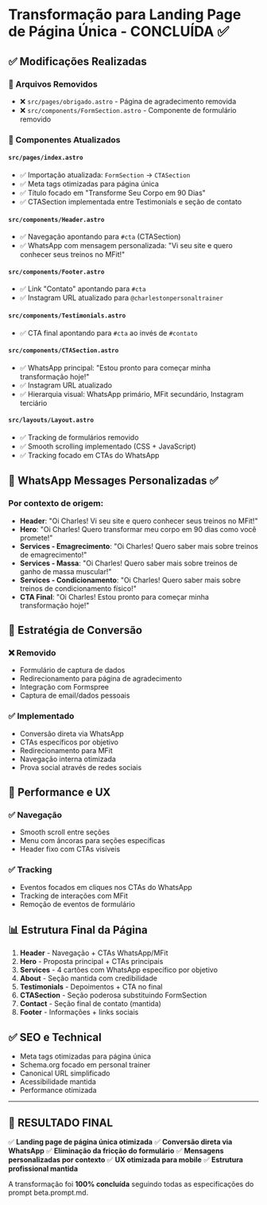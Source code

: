 # Transformação para Landing Page de Página Única - CONCLUÍDA ✅

## ✅ Modificações Realizadas

### 📄 Arquivos Removidos
- ❌ `src/pages/obrigado.astro` - Página de agradecimento removida
- ❌ `src/components/FormSection.astro` - Componente de formulário removido

### 🔄 Componentes Atualizados

#### `src/pages/index.astro`
- ✅ Importação atualizada: `FormSection` → `CTASection`
- ✅ Meta tags otimizadas para página única
- ✅ Título focado em "Transforme Seu Corpo em 90 Dias"
- ✅ CTASection implementada entre Testimonials e seção de contato

#### `src/components/Header.astro`
- ✅ Navegação apontando para `#cta` (CTASection)
- ✅ WhatsApp com mensagem personalizada: "Vi seu site e quero conhecer seus treinos no MFit!"

#### `src/components/Footer.astro`
- ✅ Link "Contato" apontando para `#cta`
- ✅ Instagram URL atualizado para `@charlestonpersonaltrainer`

#### `src/components/Testimonials.astro`
- ✅ CTA final apontando para `#cta` ao invés de `#contato`

#### `src/components/CTASection.astro`
- ✅ WhatsApp principal: "Estou pronto para começar minha transformação hoje!"
- ✅ Instagram URL atualizado
- ✅ Hierarquia visual: WhatsApp primário, MFit secundário, Instagram terciário

#### `src/layouts/Layout.astro`
- ✅ Tracking de formulários removido
- ✅ Smooth scrolling implementado (CSS + JavaScript)
- ✅ Tracking focado em CTAs do WhatsApp

## 📱 WhatsApp Messages Personalizadas ✅

### Por contexto de origem:
- **Header**: "Oi Charles! Vi seu site e quero conhecer seus treinos no MFit!"
- **Hero**: "Oi Charles! Quero transformar meu corpo em 90 dias como você promete!"
- **Services - Emagrecimento**: "Oi Charles! Quero saber mais sobre treinos de emagrecimento!"
- **Services - Massa**: "Oi Charles! Quero saber mais sobre treinos de ganho de massa muscular!"
- **Services - Condicionamento**: "Oi Charles! Quero saber mais sobre treinos de condicionamento físico!"
- **CTA Final**: "Oi Charles! Estou pronto para começar minha transformação hoje!"

## 🎯 Estratégia de Conversão

### ❌ Removido
- Formulário de captura de dados
- Redirecionamento para página de agradecimento
- Integração com Formspree
- Captura de email/dados pessoais

### ✅ Implementado
- Conversão direta via WhatsApp
- CTAs específicos por objetivo
- Redirecionamento para MFit
- Navegação interna otimizada
- Prova social através de redes sociais

## 🚀 Performance e UX

### ✅ Navegação
- Smooth scroll entre seções
- Menu com âncoras para seções específicas
- Header fixo com CTAs visíveis

### ✅ Tracking
- Eventos focados em cliques nos CTAs do WhatsApp
- Tracking de interações com MFit
- Remoção de eventos de formulário

## 📊 Estrutura Final da Página

1. **Header** - Navegação + CTAs WhatsApp/MFit
2. **Hero** - Proposta principal + CTAs principais
3. **Services** - 4 cartões com WhatsApp específico por objetivo
4. **About** - Seção mantida com credibilidade
5. **Testimonials** - Depoimentos + CTA no final
6. **CTASection** - Seção poderosa substituindo FormSection
7. **Contact** - Seção final de contato (mantida)
8. **Footer** - Informações + links sociais

## ✅ SEO e Technical

- Meta tags otimizadas para página única
- Schema.org focado em personal trainer
- Canonical URL simplificado
- Acessibilidade mantida
- Performance otimizada

---

## 🎉 RESULTADO FINAL

✅ **Landing page de página única otimizada**
✅ **Conversão direta via WhatsApp**
✅ **Eliminação da fricção do formulário**
✅ **Mensagens personalizadas por contexto**
✅ **UX otimizada para mobile**
✅ **Estrutura profissional mantida**

A transformação foi **100% concluída** seguindo todas as especificações do prompt beta.prompt.md.
